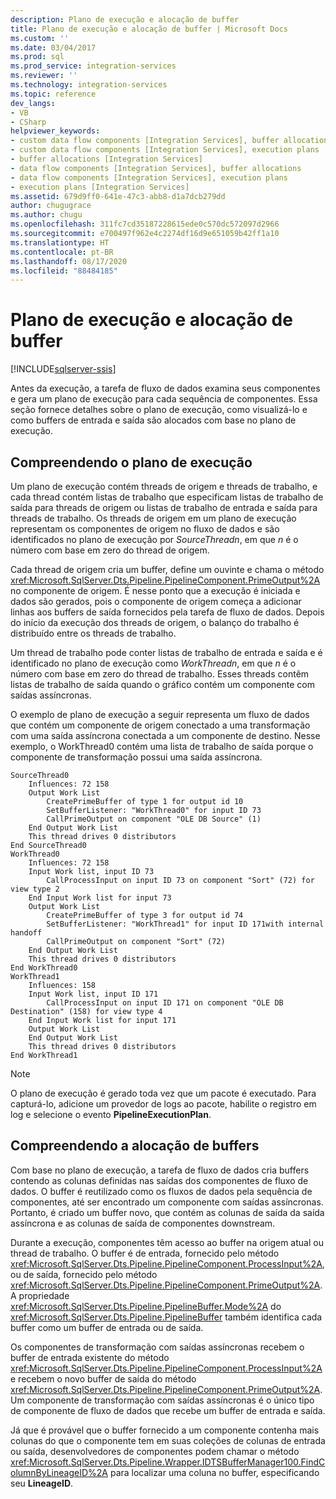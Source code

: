 ```yaml
---
description: Plano de execução e alocação de buffer
title: Plano de execução e alocação de buffer | Microsoft Docs
ms.custom: ''
ms.date: 03/04/2017
ms.prod: sql
ms.prod_service: integration-services
ms.reviewer: ''
ms.technology: integration-services
ms.topic: reference
dev_langs:
- VB
- CSharp
helpviewer_keywords:
- custom data flow components [Integration Services], buffer allocations
- custom data flow components [Integration Services], execution plans
- buffer allocations [Integration Services]
- data flow components [Integration Services], buffer allocations
- data flow components [Integration Services], execution plans
- execution plans [Integration Services]
ms.assetid: 679d9ff0-641e-47c3-abb8-d1a7dcb279dd
author: chugugrace
ms.author: chugu
ms.openlocfilehash: 311fc7cd35187228615ede0c570dc572097d2966
ms.sourcegitcommit: e700497f962e4c2274df16d9e651059b42ff1a10
ms.translationtype: HT
ms.contentlocale: pt-BR
ms.lasthandoff: 08/17/2020
ms.locfileid: "88484185"
---
```

# <a name="execution-plan-and-buffer-allocation"></a>Plano de execução e alocação de buffer

[!INCLUDE[sqlserver-ssis](../../../includes/applies-to-version/sqlserver-ssis.md)]


  Antes da execução, a tarefa de fluxo de dados examina seus componentes e gera um plano de execução para cada sequência de componentes. Essa seção fornece detalhes sobre o plano de execução, como visualizá-lo e como buffers de entrada e saída são alocados com base no plano de execução.  
  
## <a name="understanding-the-execution-plan"></a>Compreendendo o plano de execução  
 Um plano de execução contém threads de origem e threads de trabalho, e cada thread contém listas de trabalho que especificam listas de trabalho de saída para threads de origem ou listas de trabalho de entrada e saída para threads de trabalho. Os threads de origem em um plano de execução representam os componentes de origem no fluxo de dados e são identificados no plano de execução por *SourceThreadn*, em que *n* é o número com base em zero do thread de origem.  
  
 Cada thread de origem cria um buffer, define um ouvinte e chama o método <xref:Microsoft.SqlServer.Dts.Pipeline.PipelineComponent.PrimeOutput%2A> no componente de origem. É nesse ponto que a execução é iniciada e dados são gerados, pois o componente de origem começa a adicionar linhas aos buffers de saída fornecidos pela tarefa de fluxo de dados. Depois do início da execução dos threads de origem, o balanço do trabalho é distribuído entre os threads de trabalho.  
  
 Um thread de trabalho pode conter listas de trabalho de entrada e saída e é identificado no plano de execução como *WorkThreadn*, em que *n* é o número com base em zero do thread de trabalho. Esses threads contêm listas de trabalho de saída quando o gráfico contém um componente com saídas assíncronas.  
  
 O exemplo de plano de execução a seguir representa um fluxo de dados que contém um componente de origem conectado a uma transformação com uma saída assíncrona conectada a um componente de destino. Nesse exemplo, o WorkThread0 contém uma lista de trabalho de saída porque o componente de transformação possui uma saída assíncrona.  
  
```  
SourceThread0   
    Influences: 72 158   
    Output Work List   
        CreatePrimeBuffer of type 1 for output id 10   
        SetBufferListener: "WorkThread0" for input ID 73   
        CallPrimeOutput on component "OLE DB Source" (1)   
    End Output Work List   
    This thread drives 0 distributors   
End SourceThread0   
WorkThread0   
    Influences: 72 158   
    Input Work list, input ID 73   
        CallProcessInput on input ID 73 on component "Sort" (72) for view type 2   
    End Input Work list for input 73   
    Output Work List   
        CreatePrimeBuffer of type 3 for output id 74   
        SetBufferListener: "WorkThread1" for input ID 171with internal handoff   
        CallPrimeOutput on component "Sort" (72)   
    End Output Work List   
    This thread drives 0 distributors   
End WorkThread0   
WorkThread1   
    Influences: 158   
    Input Work list, input ID 171  
        CallProcessInput on input ID 171 on component "OLE DB Destination" (158) for view type 4  
    End Input Work list for input 171   
    Output Work List   
    End Output Work List   
    This thread drives 0 distributors   
End WorkThread1  
```  
  
> [!NOTE]  
>  O plano de execução é gerado toda vez que um pacote é executado. Para capturá-lo, adicione um provedor de logs ao pacote, habilite o registro em log e selecione o evento **PipelineExecutionPlan**.  
  
## <a name="understanding-buffer-allocation"></a>Compreendendo a alocação de buffers  
 Com base no plano de execução, a tarefa de fluxo de dados cria buffers contendo as colunas definidas nas saídas dos componentes de fluxo de dados. O buffer é reutilizado como os fluxos de dados pela sequência de componentes, até ser encontrado um componente com saídas assíncronas. Portanto, é criado um buffer novo, que contém as colunas de saída da saída assíncrona e as colunas de saída de componentes downstream.  
  
 Durante a execução, componentes têm acesso ao buffer na origem atual ou thread de trabalho. O buffer é de entrada, fornecido pelo método <xref:Microsoft.SqlServer.Dts.Pipeline.PipelineComponent.ProcessInput%2A>, ou de saída, fornecido pelo método <xref:Microsoft.SqlServer.Dts.Pipeline.PipelineComponent.PrimeOutput%2A>. A propriedade <xref:Microsoft.SqlServer.Dts.Pipeline.PipelineBuffer.Mode%2A> do <xref:Microsoft.SqlServer.Dts.Pipeline.PipelineBuffer> também identifica cada buffer como um buffer de entrada ou de saída.  
  
 Os componentes de transformação com saídas assíncronas recebem o buffer de entrada existente do método <xref:Microsoft.SqlServer.Dts.Pipeline.PipelineComponent.ProcessInput%2A> e recebem o novo buffer de saída do método <xref:Microsoft.SqlServer.Dts.Pipeline.PipelineComponent.PrimeOutput%2A>. Um componente de transformação com saídas assíncronas é o único tipo de componente de fluxo de dados que recebe um buffer de entrada e saída.  
  
 Já que é provável que o buffer fornecido a um componente contenha mais colunas do que o componente tem em suas coleções de colunas de entrada ou saída, desenvolvedores de componentes podem chamar o método <xref:Microsoft.SqlServer.Dts.Pipeline.Wrapper.IDTSBufferManager100.FindColumnByLineageID%2A> para localizar uma coluna no buffer, especificando seu **LineageID**.  
  
